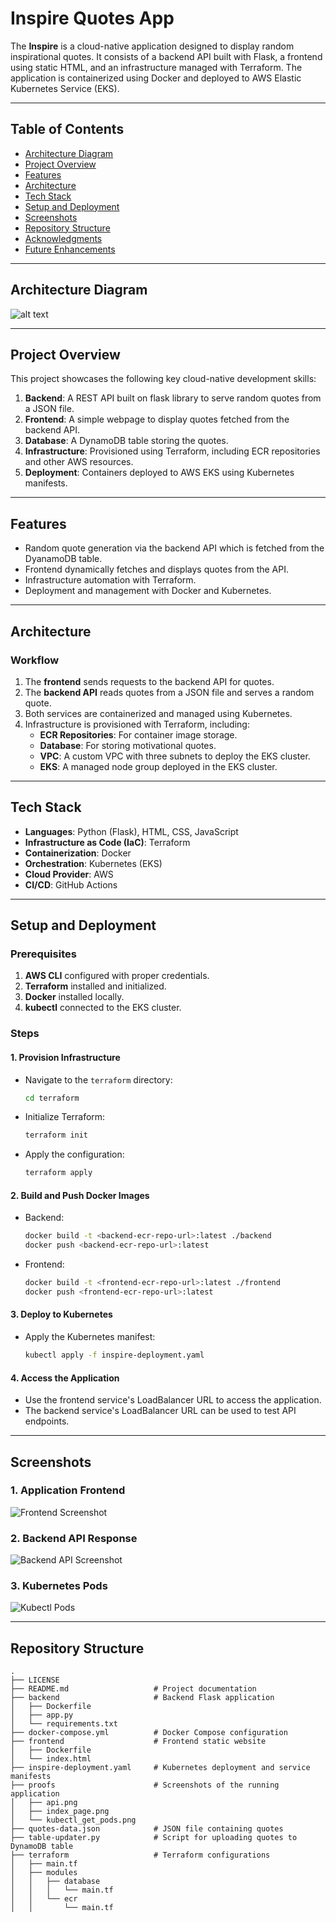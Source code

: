 # Inspire Quotes App

The **Inspire** is a cloud-native application designed to display random inspirational quotes. It consists of a backend API built with Flask, a frontend using static HTML, and an infrastructure managed with Terraform. The application is containerized using Docker and deployed to AWS Elastic Kubernetes Service (EKS).

---

## Table of Contents
- [Architecture Diagram](#architecture-diagram)
- [Project Overview](#project-overview)
- [Features](#features)
- [Architecture](#architecture)
- [Tech Stack](#tech-stack)
- [Setup and Deployment](#setup-and-deployment)
- [Screenshots](#screenshots)
- [Repository Structure](#repository-structure)
- [Acknowledgments](#acknowledgments)
- [Future Enhancements](#future-enhancements)

---

## Architecture Diagram
![alt text](<Architecture Diagram.png>)

---

## Project Overview

This project showcases the following key cloud-native development skills:
1. **Backend**: A REST API built on flask library to serve random quotes from a JSON file.
2. **Frontend**: A simple webpage to display quotes fetched from the backend API.
3. **Database**: A DynamoDB table storing the quotes.
3. **Infrastructure**: Provisioned using Terraform, including ECR repositories and other AWS resources.
4. **Deployment**: Containers deployed to AWS EKS using Kubernetes manifests.

---

## Features

- Random quote generation via the backend API which is fetched from the DyanamoDB table.
- Frontend dynamically fetches and displays quotes from the API.
- Infrastructure automation with Terraform.
- Deployment and management with Docker and Kubernetes.

---

## Architecture

### Workflow
1. The **frontend** sends requests to the backend API for quotes.
2. The **backend API** reads quotes from a JSON file and serves a random quote.
3. Both services are containerized and managed using Kubernetes.
4. Infrastructure is provisioned with Terraform, including:
   - **ECR Repositories**: For container image storage.
   - **Database**: For storing motivational quotes.
   - **VPC**: A custom VPC with three subnets to deploy the EKS cluster.
   - **EKS**: A managed node group deployed in the EKS cluster.

---

## Tech Stack

- **Languages**: Python (Flask), HTML, CSS, JavaScript
- **Infrastructure as Code (IaC)**: Terraform
- **Containerization**: Docker
- **Orchestration**: Kubernetes (EKS)
- **Cloud Provider**: AWS
- **CI/CD**: GitHub Actions

---

## Setup and Deployment

### Prerequisites
1. **AWS CLI** configured with proper credentials.
2. **Terraform** installed and initialized.
3. **Docker** installed locally.
4. **kubectl** connected to the EKS cluster.

### Steps

#### 1. Provision Infrastructure
- Navigate to the `terraform` directory:
  ```bash
  cd terraform
  ```
- Initialize Terraform:
  ```bash
  terraform init
  ```
- Apply the configuration:
  ```bash
  terraform apply
  ```

#### 2. Build and Push Docker Images
- Backend:
  ```bash
  docker build -t <backend-ecr-repo-url>:latest ./backend
  docker push <backend-ecr-repo-url>:latest
  ```
- Frontend:
  ```bash
  docker build -t <frontend-ecr-repo-url>:latest ./frontend
  docker push <frontend-ecr-repo-url>:latest
  ```

#### 3. Deploy to Kubernetes
- Apply the Kubernetes manifest:
  ```bash
  kubectl apply -f inspire-deployment.yaml
  ```

#### 4. Access the Application
- Use the frontend service's LoadBalancer URL to access the application.
- The backend service's LoadBalancer URL can be used to test API endpoints.

---

## Screenshots

### 1. Application Frontend
![Frontend Screenshot](proofs/index_page.png)

### 2. Backend API Response
![Backend API Screenshot](proofs/api.png)

### 3. Kubernetes Pods
![Kubectl Pods](proofs/kubectl_get_pods.png)

---

## Repository Structure

```
.
├── LICENSE
├── README.md                   # Project documentation
├── backend                     # Backend Flask application
│   ├── Dockerfile
│   ├── app.py
│   └── requirements.txt
├── docker-compose.yml          # Docker Compose configuration
├── frontend                    # Frontend static website
│   ├── Dockerfile
│   └── index.html
├── inspire-deployment.yaml     # Kubernetes deployment and service manifests
├── proofs                      # Screenshots of the running application
│   ├── api.png
│   ├── index_page.png
│   └── kubectl_get_pods.png
├── quotes-data.json            # JSON file containing quotes
├── table-updater.py            # Script for uploading quotes to DynamoDB table
├── terraform                   # Terraform configurations
│   ├── main.tf
│   ├── modules
│   │   ├── database
│   │   │   └── main.tf
│   │   └── ecr
│   │       └── main.tf

```
